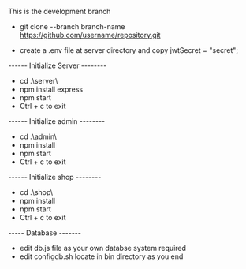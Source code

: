This is the development branch

- git clone --branch branch-name https://github.com/username/repository.git

- create a .env file at server directory and copy
        jwtSecret = "secret";

------ Initialize Server --------
- cd .\server\
- npm install express
- npm start
- Ctrl + c to exit

------ Initialize admin --------
- cd .\admin\
- npm install
- npm start
- Ctrl + c to exit

------ Initialize shop --------
- cd .\shop\
- npm install
- npm start
- Ctrl + c to exit

----- Database -------
- edit db.js file as your own databse system required
- edit configdb.sh locate in bin directory as you end
